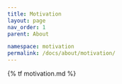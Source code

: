 ```yaml
---
title: Motivation
layout: page
nav_order: 1
parent: About

namespace: motivation
permalink: /docs/about/motivation/
---
```

{% tf motivation.md %}